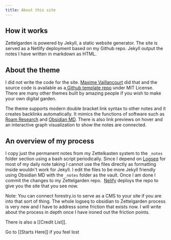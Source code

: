```yaml
---
title: About this site
---
```


  

## How it works

Zettelgarden is powered by Jekyll, a static website generator. The site is served as a Netlify deployment based on my Github repo. Jekyll output the notes I have written in markdown as HTML.

  

## About the theme

I did not write the code for the site. [Maxime Vaillancourt](https://maximevaillancourt.com/) did that and the source code is available as a[ Github template repo](https://github.com/maximevaillancourt/digital-garden-jekyll-template) under MIT License. There are many other themes built by amazing people if you wish to make your own digital garden.

  

The theme supports modern double bracket link syntax to other notes and it creates backlinks automatically. It mimics the functions of software such as [Roam Research](https://roamresearch.com/) and [Obsidian MD](https://obsidian.md/). There is also link previews on hover and an interactive graph visualization to show the notes are connected.

  

## An overview of my process

I copy just the permanent notes from my Zettelkasten system to the `_notes` folder section using a bash script periodically. Since I depend on [Logseq](https://logseq.com/) for most of my daily note taking I cannot use the files directly as formatting inside wouldn't work for Jekyll. I edit the files to be more Jekyll friendly using Obsidian MD with the `_notes` folder as the vault. Once I am done I commit the changes to my Zettelgarden repo.  [Nelify](https://netlify.app/) deploys the repo to give you the site that you see now.

  

Note: You can connect forestry.io to serve as a CMS to your site if you are into that sort of thing. The whole logseq to obsidian to Zettelgarden process is very new and I have to address some friction that exists now. I will write about the process in depth once I have ironed out the friction points.

There is also a [[Credit List]].

Go to [[Starts Here]] if you feel lost

  
  
